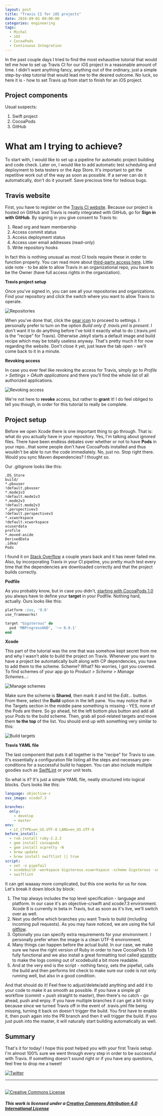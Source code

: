 ```yaml
---
layout: post
title: "Travis CI for iOS projects"
date: 2016-09-01 09:00:00
categories: engineering
tags:
  - Michal
  - iOS
  - CocoaPods
  - Continuous Integration
---
```


In the past couple days I tried to find the most exhaustive tutorial that would tell me how to set up Travis CI for our iOS project in a reasonable amount of time. I didn't want anything fancy, anything out of the ordinary, just a simple step-by-step tutorial that would lead me to the desired outcome. No luck, so here it is - how to set Travis up from start to finish for an iOS project.

## Project components

Usual suspects:

1. Swift project
2. CocoaPods
3. GitHub

# What am I trying to achieve?

To start with, I would like to set up a pipeline for automatic project building and code check. Later on, I would like to add automatic test scheduling and deployment to beta testers or the App Store. It's important to get the repetitive work out of the way as soon as possible. If a server can do it automatically, don't do it yourself. Save precious time for tedious bugs.

## Travis website

First, you have to register on the [Travis CI website](https://travis-ci.org/). Because our project is hosted on GitHub and Travis is neatly integrated with GitHub, go for **Sign in with GitHub**. By signing in you give consent to Travis to:

1. Read org and team membership
2. Access commit status
3. Access deployment status
4. Access user email addresses (read-only)
5. Write repository hooks

In fact this is nothing unusual as most CI tools require these in order to function properly. You can read more about [third-party access here](https://help.github.com/articles/about-third-party-application-restrictions/). Little side note - to be able to allow Travis in an organizational repo, you have to be the Owner (have full access rights in the organization).

**Travis project setup**

Once you've signed in, you can see all your repositories and organizations. Find your repository and click the switch where you want to allow Travis to operate.

![Repositories](/assets/2016-09-01-travis-ios/repositories.png)

When you've done that, click the [gear icon](https://github.com/jekyll/jekyll/pull/5294) to proceed to settings. I personally prefer to turn on the option *Build only if .travis.yml is present*. I don't want it to do anything before I've told it exactly what to do (.travis.yml is the "recipe" for Travis). Otherwise Jekyll starts a default image and build recipe which may be totally useless anyway. That's pretty much it for now regarding the website. Don't close it yet, just leave the tab open - we'll come back to it in a minute.

**Revoking access**

In case you ever feel like revoking the access for Travis, simply go to *Profile > Settings > OAuth applications* and there you'll find the whole list of all authorized applications.

![Revoking access](/assets/2016-09-01-travis-ios/revoke.png)

We're not here to **revoke** access, but rather to **grant** it! I do feel obliged to tell you though, in order for this tutorial to really be complete.

## Project setup

Before we open Xcode there is one important thing to go through. That is: what do you actually have in your repository. Yes, I'm talking about *ignored* files. There have been endless debates over whether or not to have **Pods** in your repo...that some people don't have CocoaPods installed and thus wouldn't be able to run the code immediately. No, just no. Stop right there. Would you sync Maven dependencies? I thought so.

Our .gitignore looks like this:

```
.DS_Store
build/
*.pbxuser
!default.pbxuser
*.mode1v3
!default.mode1v3
*.mode2v3
!default.mode2v3
*.perspectivev3
!default.perspectivev3
*.xcworkspace
!default.xcworkspace
xcuserdata
profile
*.moved-aside
DerivedData
.idea/
Pods
```

I found it on [Stack Overflow](http://stackoverflow.com/questions/18939421/what-should-xcode-6-gitignore-file-include/18939465#18939465) a couple years back and it has never failed me. Also, by incorporating Travis in your CI pipeline, you pretty much test every time that the dependencies are downloaded correctly and that the project builds correctly.

**Podfile**

As you probably know, but in case you didn't, [starting with CocoaPods 1.0](http://blog.cocoapods.org/CocoaPods-1.0/) you always have to define your **target** in your Podfile. Nothing hard, actually. Ours looks like this:

```ruby
platform :ios, '9.0'
use_frameworks!

target "Gigsterous" do
  pod 'MBProgressHUD', '~> 0.9.1'
end
```

**Xcode**

This part of the tutorial was the one that was somehow kept secret from me and why I wasn't able to build the project on Travis. Whenever you want to have a project be automatically built along with CP dependencies, you have to add them to the scheme. Scheme? What? No worries, I got you covered. To find schemes of your app go to *Product > Scheme > Manage Schemes...*:

![Manage schemes](/assets/2016-09-01-travis-ios/manage_schemes.png)

Make sure the scheme is **Shared**, then mark it and hit the *Edit...* button. From there, select the **Build** option in the left pane. You may notice that in the Targets section in the middle pane something is missing - YES, none of the Pods are there. So go ahead, hit the left bottom plus button and add all your Pods to the build scheme. Then, grab all pod-related targets and move them **to the top** of the list. You should end up with something very similar to this:

![Build targets](/assets/2016-09-01-travis-ios/build_targets.png)

**Travis YAML file**

The last component that puts it all together is the "recipe" for Travis to use. It's essentially a configuration file listing all the steps and necessary pre-conditions for a successful build to happen. You can also include multiple goodies such as [SwiftLint](https://github.com/realm/SwiftLint) or your unit tests.

So what is it? It's just a simple YAML file, neatly structured into logical blocks. Ours looks like this:

```yaml
language: objective-c
osx_image: xcode7.3

branches:
  only:
    - develop
    - master
env:
  - LC_CTYPE=en_US.UTF-8 LANG=en_US.UTF-8
before_install:
  - rvm install ruby-2.2.2
  - gem install cocoapods
  - gem install xcpretty -N
  - brew update
  - brew install swiftlint || true
script:
  - set -o pipefail
  - xcodebuild -workspace Gigsterous.xcworkspace -scheme Gigsterous -sdk iphonesimulator ONLY_ACTIVE_ARCH=NO | xcpretty -c
  - swiftlint
```

It can get waaaay more complicated, but this one works for us for now. Let's break it down block by block:

1. The top always includes the top level specification - language and platform. In our case it's an objective-c/swift and xcode7.3 environment. Xcode 8 is currently in beta in Travis, but as soon as it's live, we'll switch over as well.
2. Next you define which branches you want Travis to build (including incoming pull requests). As you may have noticed, we are using the full [gitflow](http://nvie.com/posts/a-successful-git-branching-model/).
3. Optionally you can specify extra requirements for your environment. I personally prefer when the image is a clean UTF-8 environment.
4. Many things can happen before the actual build. In our case, we make sure we have the right version of Ruby in order to have CocoaPods 1.0 fully functional and we also install a great formatting tool called [xcpretty](https://github.com/supermarin/xcpretty) to make the logs coming out of xcodebuild a bit more readable.
5. And at the very end is the script - nothing fancy, sets the pipefail, calls the build and then performs lint check to make sure our code is not only running well, but also in a good condition.

And that should do it! Feel free to adjust/delete/add anything and add it to your code to make it as smooth as possible. If you have a simple git workflow (commit + push straight to master), then there's no catch - go ahead, push and enjoy. If you have multiple branches it can get a bit tricky because since we turned Travis off in the event of .travis.yml file being missing, turning it back on doesn't trigger the build. You first have to enable it, then push again into the PR branch and then it will trigger the build. If you just push into the master, it will naturally start building automatically as well.

## Summary

That's it for today! I hope this post helped you with your first Travis setup. I'm almost 100% sure we went through every step in order to be successful with Travis. If something doesn't sound right or if you have any questions, feel free to drop me a tweet!

[![Twitter](https://img.shields.io/badge/twitter-@miguelitinho-blue.svg?style=flat)](http://twitter.com/miguelitinho)

---

<br />
<a rel="license" href="http://creativecommons.org/licenses/by/4.0/">
  <img alt="Creative Commons License" style="border-width:0" src="https://i.creativecommons.org/l/by/4.0/88x31.png" />
</a>

##### **This work is licensed under a [Creative Commons Attribution 4.0 International License](http://creativecommons.org/licenses/by/4.0/)**

